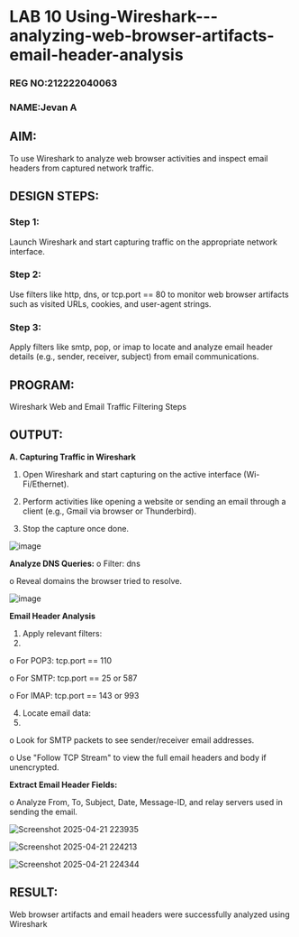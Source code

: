 # LAB 10 Using-Wireshark---analyzing-web-browser-artifacts-email-header-analysis
### REG NO:212222040063
### NAME:Jevan A
## AIM:
To use Wireshark to analyze web browser activities and inspect email headers from captured network traffic.

## DESIGN STEPS:
### Step 1:
Launch Wireshark and start capturing traffic on the appropriate network interface.

### Step 2:
Use filters like http, dns, or tcp.port == 80 to monitor web browser artifacts such as visited URLs, cookies, and user-agent strings.

### Step 3:
Apply filters like smtp, pop, or imap to locate and analyze email header details (e.g., sender, receiver, subject) from email communications.

## PROGRAM:
Wireshark Web and Email Traffic Filtering Steps

## OUTPUT:
**A. Capturing Traffic in Wireshark**

1. Open Wireshark and start capturing on the active interface (Wi-
Fi/Ethernet).

2. Perform activities like opening a website or sending an email through a
client (e.g., Gmail via browser or Thunderbird).
3. Stop the capture once done.

![image](https://github.com/user-attachments/assets/04f9e42a-15ca-4cc2-a81c-97b889bb176b)

**Analyze DNS Queries:**
o Filter: dns

o Reveal domains the browser tried to resolve.

![image](https://github.com/user-attachments/assets/eb10207d-d377-448d-beef-9985f73ae7ff)

**Email Header Analysis**

1. Apply relevant filters:
2. 
o For POP3: tcp.port == 110

o For SMTP: tcp.port == 25 or 587

o For IMAP: tcp.port == 143 or 993

4. Locate email data:
5. 
o Look for SMTP packets to see sender/receiver email addresses.

o Use "Follow TCP Stream" to view the full email headers and body if unencrypted.

**Extract Email Header Fields:**

o Analyze From, To, Subject, Date, Message-ID, and relay servers used in sending the email.

![Screenshot 2025-04-21 223935](https://github.com/user-attachments/assets/0bd101fe-2793-4eb1-b064-3ccaffd3ee3d)

![Screenshot 2025-04-21 224213](https://github.com/user-attachments/assets/37843833-560e-4dfa-ad86-8f3a4d0f53b2)

![Screenshot 2025-04-21 224344](https://github.com/user-attachments/assets/32698667-c3a1-4720-a813-56f94cf3da69)

## RESULT:
Web browser artifacts and email headers were successfully analyzed using Wireshark
